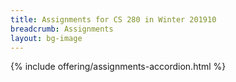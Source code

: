 ```yaml
---
title: Assignments for CS 280 in Winter 201910
breadcrumb: Assignments
layout: bg-image
---
```

{% include offering/assignments-accordion.html %}
